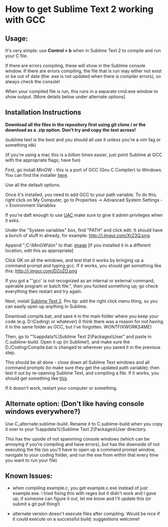 How to get Sublime Text 2 working with GCC
==========================================

Usage:
------

It's very simple: use **Control + b** when in Sublime Text 2 to compile and run your C file.

If there are errors compiling, these will show in the Sublime console window. If there are errors compiling, the file that is run may either not exist or be out of date (the .exe is not updated when there is compiler errors), so always check the console!

When your compiled file is run, this runs in a separate cmd.exe window to show output. [More details below under alternate options]

Installation Instructions
--------------------------

**Download all the files in the repository first using git clone / or the download as a .zip option. Don't try and copy the text across!**

(sublime text is the best and you should all use it unless you're a vim fag or something idk)

(if you're using a mac this is a billion times easier, just point Sublime at GCC with the appropriate flags; have fun)

First, go install MinGW - this is a port of GCC (Gnu C Compiler) to Windows. You can find the installer [here](http://sourceforge.net/projects/mingw/files/latest/download?source=files).

Use all the default options.

Once it's installed, you need to add GCC to your path variable. To do this, right click on My Computer, go to Properties -> Advanced System Settings -> Environment Variables

If you're daft enough to use [UAC](http://en.wikipedia.org/wiki/User_Account_Control) make sure to give it admin privileges when it asks.

Under the "System variables" box, find "PATH" and click edit. It should have a bunch of stuff in already, for example: http://i.imgur.com/XrZ3Q.png.

Append ";C:\MinGW\bin" to that: [image](http://i.imgur.com/QXVc8.png) [if you installed it in a different location, edit this as appropriate]

Click OK on all the windows, and test that it works by bringing up a command prompt and typing gcc. If it works, you should get something like this: http://i.imgur.com/DZoZO.png

If you got a "'gcc' is not recognized as an internal or external command, operable program or batch file.", then you fucked something up; go check everything then restart and try again.

Next, install [Sublime Text 2](http://www.sublimetext.com/2). Pro tip: add the right click menu thing, so you can easily open up anything in Sublime.

Download compile.bat, and save it in the main folder where you keep your code (e.g. D:\Coding\ or whatever) (I think there was a reason for not having it in the same folder as GCC, but I've forgotten. WONTFIXWORKS4ME)

Then, go to "%appdata%\Sublime Text 2\Packages\User" and paste in C.sublime-build. Open it up (in Sublime!), and make sure the D:/Coding/Compile.bat is changed to wherever you saved it in the previous step.

This should be all done - close down all Sublime Text windows and all command prompts (to make sure they get the updated path variable); then test it out by re-opening Sublime Text, and compiling a file. If it works, you should get something like [this](http://i.imgur.com/00Zyd.png).

If it doesn't work, restart your computer or something.

Alternate option: (Don't like having console windows everywhere?)
---------------------------------------------

Use C_alternate.sublime-build. Rename it to C.sublime-build when you copy it over to your %appdata%\Sublime Text 2\Packages\User directory.

This has the upside of not spamming console windows (which can be annoying if you're compiling and have errors), but has the downside of not executing the file (so you'll have to open up a command prompt window, navigate to your coding folder, and run the exe from within that every time you want to run your file)

Known Issues:
-------------

- when compiling example.c, you get example.c.exe instead of just example.exe. I tried fixing this with regex but it didn't work and I gave up; if someone can figure it out, let me know and I'll update this (or submit a git pull thing!)

- alternate version doesn't execute files after compiling. Would be nice if it could execute on a successful build; suggestions welcome!